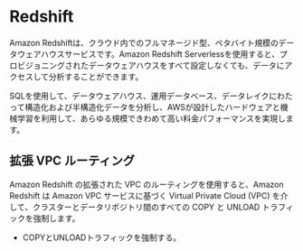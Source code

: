 # Redshift
Amazon Redshiftは、クラウド内でのフルマネージド型、ペタバイト規模のデータウェアハウスサービスです。Amazon Redshift Serverlessを使用すると、プロビジョニングされたデータウェアハウスをすべて設定しなくても、データにアクセスして分析することができます。

SQLを使用して、データウェアハウス、運用データベース、データレイクにわたって構造化および半構造化データを分析し、AWSが設計したハードウェアと機械学習を利用して、あらゆる規模できわめて高い料金パフォーマンスを実現します。


## 拡張 VPC ルーティング
Amazon Redshift の拡張された VPC のルーティングを使用すると、Amazon Redshift は Amazon VPC サービスに基づく Virtual Private Cloud (VPC) を介して、クラスターとデータリポジトリ間のすべての COPY と UNLOAD トラフィックを強制します。

* COPYとUNLOADトラフィックを強制する。

